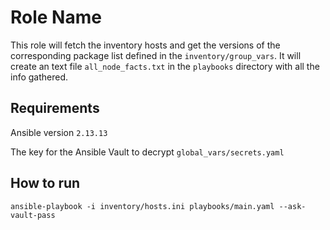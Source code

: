 Role Name
=========

This role will fetch the inventory hosts and get the versions of the corresponding package list defined in the ```inventory/group_vars```. It will create an text file `all_node_facts.txt` in the ```playbooks``` directory with all the info gathered.

Requirements
------------

Ansible version ```2.13.13```

The key for the Ansible Vault to decrypt ```global_vars/secrets.yaml```

How to run
--------------

`ansible-playbook -i inventory/hosts.ini playbooks/main.yaml --ask-vault-pass`

